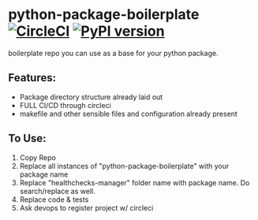 # python-package-boilerplate [![CircleCI](https://circleci.com/gh/15five/python-package-boilerplate.svg?style=svg&circle-token=11980ad9faf7cfe88b5812c880cfed05b867b0cb)](https://circleci.com/gh/15five/python-package-boilerplate) [![PyPI version](https://badge.fury.io/py/python-package-boilerplate.svg)](https://badge.fury.io/py/python-package-boilerplate)
boilerplate repo you can use as a base for your python package.

## Features:
* Package directory structure already laid out
* FULL CI/CD through circleci
* makefile and other sensible files and configuration already present

## To Use:
1. Copy Repo
2. Replace all instances of "python-package-boilerplate" with your package name
3. Replace "healthchecks-manager" folder name with package name. Do search/replace as well.
4. Replace code & tests
5. Ask devops to register project w/ circleci
